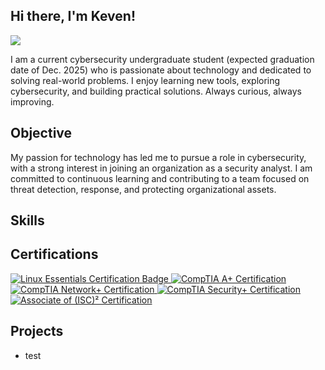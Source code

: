 ## Hi there, I'm Keven!
<a href="https://www.linkedin.com/in/keven-pierre-louis-33776a199"><img src="https://img.shields.io/badge/-LinkedIn-0072b1?&style=for-the-badge&logo=linkedin&logoColor=white" /></a>


I am a current cybersecurity undergraduate student (expected graduation date of Dec. 2025) who is passionate about technology and dedicated to solving real-world problems. I enjoy learning new tools, exploring cybersecurity, and building practical solutions. Always curious, always improving.


## Objective

My passion for technology has led me to pursue a role in cybersecurity, with a strong interest in joining an organization as a security analyst. I am committed to continuous learning and contributing to a team focused on threat detection, response, and protecting organizational assets.


## Skills


## Certifications 

<div>    
<a href="https://cs.lpi.org/caf/Xamman/certification/verify/LPI000627001/8nxxxk3mg3" target="_blank">
  <img src="https://img.shields.io/badge/Linux%20Essentials-blue?logo=linux&logoColor=white" alt="Linux Essentials Certification Badge" />
</a>

<a href="https://www.credly.com/earner/earned/badge/9c9c40b5-4092-4ab9-8204-a5f50fd0e41a" target="_blank">
  <img src="https://img.shields.io/badge/A%2B-red?logo=comptia&logoColor=white" alt="CompTIA A+ Certification" />
</a>

<a href="https://www.credly.com/earner/earned/badge/e53de766-0adb-499e-ae84-54cf9e64e3f2" target="_blank">
  <img src="https://img.shields.io/badge/Network%2B-red?logo=comptia&logoColor=white" alt="CompTIA Network+ Certification" />
</a>

<a href="https://www.credly.com/earner/earned/badge/48a429c0-260e-4128-adf3-ead3f0921b05" target="_blank">
  <img src="https://img.shields.io/badge/Security%2B-red?logo=comptia&logoColor=white" alt="CompTIA Security+ Certification" />
</a>

<a href="https://www.credly.com/earner/earned/badge/cb3081ce-3827-47bf-9c46-6a45faee246d" target="_blank">
  <img src="https://img.shields.io/badge/Associate%20of%20(ISC)%C2%B2-green?logo=ISC2&logoColor=white" alt="Associate of (ISC)² Certification" />
</a>



  
</div>


## Projects
- test 
